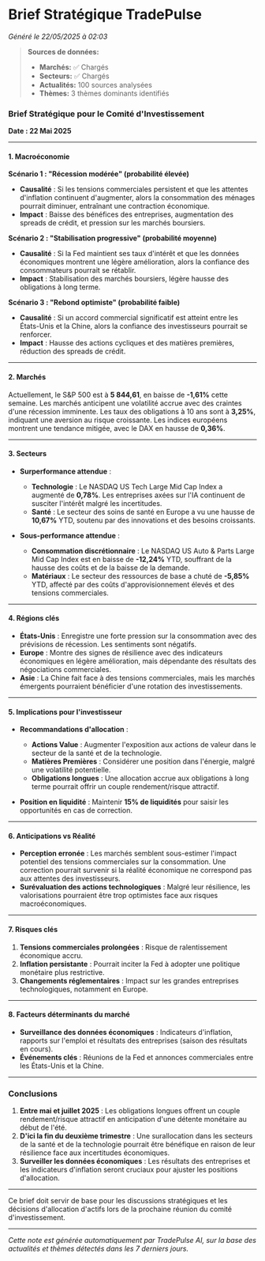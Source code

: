 # Brief Stratégique TradePulse

*Généré le 22/05/2025 à 02:03*

> **Sources de données:**
> - **Marchés:** ✅ Chargés
> - **Secteurs:** ✅ Chargés
> - **Actualités:** 100 sources analysées
> - **Thèmes:** 3 thèmes dominants identifiés

### Brief Stratégique pour le Comité d'Investissement

**Date : 22 Mai 2025**

---

#### 1. Macroéconomie

**Scénario 1 : "Récession modérée" (probabilité élevée)**
- **Causalité** : Si les tensions commerciales persistent et que les attentes d'inflation continuent d'augmenter, alors la consommation des ménages pourrait diminuer, entraînant une contraction économique.
- **Impact** : Baisse des bénéfices des entreprises, augmentation des spreads de crédit, et pression sur les marchés boursiers.

**Scénario 2 : "Stabilisation progressive" (probabilité moyenne)**
- **Causalité** : Si la Fed maintient ses taux d'intérêt et que les données économiques montrent une légère amélioration, alors la confiance des consommateurs pourrait se rétablir.
- **Impact** : Stabilisation des marchés boursiers, légère hausse des obligations à long terme.

**Scénario 3 : "Rebond optimiste" (probabilité faible)**
- **Causalité** : Si un accord commercial significatif est atteint entre les États-Unis et la Chine, alors la confiance des investisseurs pourrait se renforcer.
- **Impact** : Hausse des actions cycliques et des matières premières, réduction des spreads de crédit.

---

#### 2. Marchés

Actuellement, le S&P 500 est à **5 844,61**, en baisse de **-1,61%** cette semaine. Les marchés anticipent une volatilité accrue avec des craintes d'une récession imminente. Les taux des obligations à 10 ans sont à **3,25%**, indiquant une aversion au risque croissante. Les indices européens montrent une tendance mitigée, avec le DAX en hausse de **0,36%**.

---

#### 3. Secteurs

- **Surperformance attendue** : 
  - **Technologie** : Le NASDAQ US Tech Large Mid Cap Index a augmenté de **0,78%**. Les entreprises axées sur l'IA continuent de susciter l'intérêt malgré les incertitudes.
  - **Santé** : Le secteur des soins de santé en Europe a vu une hausse de **10,67%** YTD, soutenu par des innovations et des besoins croissants.

- **Sous-performance attendue** :
  - **Consommation discrétionnaire** : Le NASDAQ US Auto & Parts Large Mid Cap Index est en baisse de **-12,24%** YTD, souffrant de la hausse des coûts et de la baisse de la demande.
  - **Matériaux** : Le secteur des ressources de base a chuté de **-5,85%** YTD, affecté par des coûts d'approvisionnement élevés et des tensions commerciales.

---

#### 4. Régions clés

- **États-Unis** : Enregistre une forte pression sur la consommation avec des prévisions de récession. Les sentiments sont négatifs.
- **Europe** : Montre des signes de résilience avec des indicateurs économiques en légère amélioration, mais dépendante des résultats des négociations commerciales.
- **Asie** : La Chine fait face à des tensions commerciales, mais les marchés émergents pourraient bénéficier d'une rotation des investissements.

---

#### 5. Implications pour l'investisseur

- **Recommandations d'allocation** :
  - **Actions Value** : Augmenter l'exposition aux actions de valeur dans le secteur de la santé et de la technologie.
  - **Matières Premières** : Considérer une position dans l'énergie, malgré une volatilité potentielle.
  - **Obligations longues** : Une allocation accrue aux obligations à long terme pourrait offrir un couple rendement/risque attractif.

- **Position en liquidité** : Maintenir **15% de liquidités** pour saisir les opportunités en cas de correction.

---

#### 6. Anticipations vs Réalité

- **Perception erronée** : Les marchés semblent sous-estimer l'impact potentiel des tensions commerciales sur la consommation. Une correction pourrait survenir si la réalité économique ne correspond pas aux attentes des investisseurs.
- **Surévaluation des actions technologiques** : Malgré leur résilience, les valorisations pourraient être trop optimistes face aux risques macroéconomiques.

---

#### 7. Risques clés

1. **Tensions commerciales prolongées** : Risque de ralentissement économique accru.
2. **Inflation persistante** : Pourrait inciter la Fed à adopter une politique monétaire plus restrictive.
3. **Changements réglementaires** : Impact sur les grandes entreprises technologiques, notamment en Europe.

---

#### 8. Facteurs déterminants du marché

- **Surveillance des données économiques** : Indicateurs d'inflation, rapports sur l'emploi et résultats des entreprises (saison des résultats en cours).
- **Événements clés** : Réunions de la Fed et annonces commerciales entre les États-Unis et la Chine.

---

### Conclusions

1. **Entre mai et juillet 2025** : Les obligations longues offrent un couple rendement/risque attractif en anticipation d'une détente monétaire au début de l'été.
2. **D'ici la fin du deuxième trimestre** : Une surallocation dans les secteurs de la santé et de la technologie pourrait être bénéfique en raison de leur résilience face aux incertitudes économiques.
3. **Surveiller les données économiques** : Les résultats des entreprises et les indicateurs d'inflation seront cruciaux pour ajuster les positions d'allocation.

--- 

Ce brief doit servir de base pour les discussions stratégiques et les décisions d'allocation d'actifs lors de la prochaine réunion du comité d'investissement.

---

*Cette note est générée automatiquement par TradePulse AI, sur la base des actualités et thèmes détectés dans les 7 derniers jours.*
